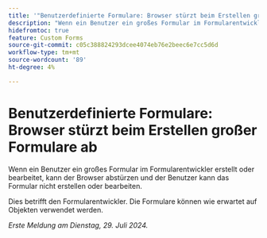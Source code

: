 ```yaml
---
title: '"Benutzerdefinierte Formulare: Browser stürzt beim Erstellen großer Formulare ab'
description: "Wenn ein Benutzer ein großes Formular im Formularentwickler erstellt oder bearbeitet, kann der Browser abstürzen und der Benutzer kann das Formular nicht erstellen oder bearbeiten."
hidefromtoc: true
feature: Custom Forms
source-git-commit: c05c388824293dcee4074eb76e2beec6e7cc5d6d
workflow-type: tm+mt
source-wordcount: '89'
ht-degree: 4%

---
```



# Benutzerdefinierte Formulare: Browser stürzt beim Erstellen großer Formulare ab

Wenn ein Benutzer ein großes Formular im Formularentwickler erstellt oder bearbeitet, kann der Browser abstürzen und der Benutzer kann das Formular nicht erstellen oder bearbeiten.

Dies betrifft den Formularentwickler. Die Formulare können wie erwartet auf Objekten verwendet werden.

_Erste Meldung am Dienstag, 29. Juli 2024._
